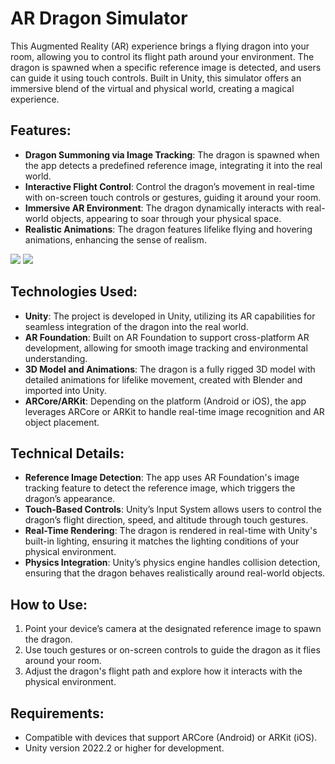 
# AR Dragon Simulator

This Augmented Reality (AR) experience brings a flying dragon into your room, allowing you to control its flight path around your environment. The dragon is spawned when a specific reference image is detected, and users can guide it using touch controls. Built in Unity, this simulator offers an immersive blend of the virtual and physical world, creating a magical experience.

## Features:
- **Dragon Summoning via Image Tracking**: The dragon is spawned when the app detects a predefined reference image, integrating it into the real world.
- **Interactive Flight Control**: Control the dragon’s movement in real-time with on-screen touch controls or gestures, guiding it around your room.
- **Immersive AR Environment**: The dragon dynamically interacts with real-world objects, appearing to soar through your physical space.
- **Realistic Animations**: The dragon features lifelike flying and hovering animations, enhancing the sense of realism.

<img src= "S1.png">
<img src= "S2.png">
  
## Technologies Used:
- **Unity**: The project is developed in Unity, utilizing its AR capabilities for seamless integration of the dragon into the real world.
- **AR Foundation**: Built on AR Foundation to support cross-platform AR development, allowing for smooth image tracking and environmental understanding.
- **3D Model and Animations**: The dragon is a fully rigged 3D model with detailed animations for lifelike movement, created with Blender and imported into Unity.
- **ARCore/ARKit**: Depending on the platform (Android or iOS), the app leverages ARCore or ARKit to handle real-time image recognition and AR object placement.
  
## Technical Details:
- **Reference Image Detection**: The app uses AR Foundation's image tracking feature to detect the reference image, which triggers the dragon’s appearance.
- **Touch-Based Controls**: Unity’s Input System allows users to control the dragon’s flight direction, speed, and altitude through touch gestures.
- **Real-Time Rendering**: The dragon is rendered in real-time with Unity's built-in lighting, ensuring it matches the lighting conditions of your physical environment.
- **Physics Integration**: Unity’s physics engine handles collision detection, ensuring that the dragon behaves realistically around real-world objects.

## How to Use:
1. Point your device’s camera at the designated reference image to spawn the dragon.
2. Use touch gestures or on-screen controls to guide the dragon as it flies around your room.
3. Adjust the dragon's flight path and explore how it interacts with the physical environment.

## Requirements:
- Compatible with devices that support ARCore (Android) or ARKit (iOS).
- Unity version 2022.2 or higher for development.

